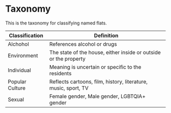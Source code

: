 # Taxonomy

This is the taxonomy for classifying named flats.

|Classification | Definition| 
|---|---|
|Alchohol|References alcohol or drugs|
|Environment|The state of the house, either inside or outside or the property |
|Individual|Meaning is uncertain or specific to the residents|
|Popular Culture|Reflects cartoons, film, history, literature, music, sport, TV|
|Sexual |Female gender, Male gender, LGBTQIA+ gender|


